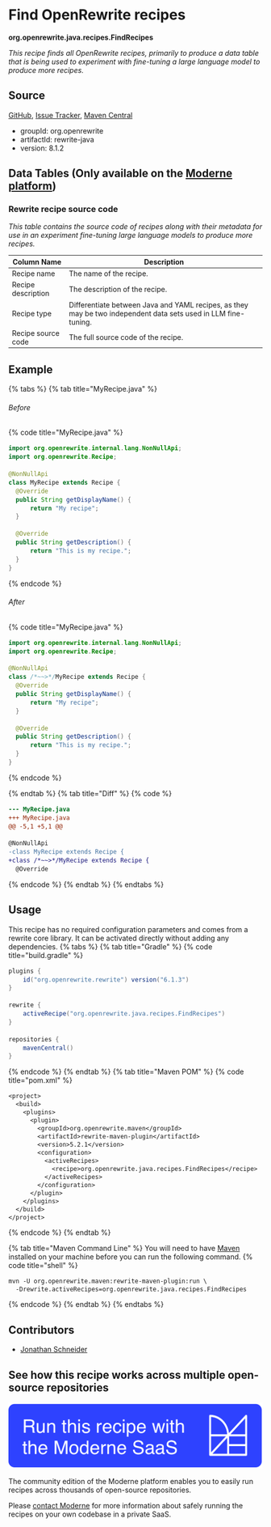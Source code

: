 # Find OpenRewrite recipes

**org.openrewrite.java.recipes.FindRecipes**

_This recipe finds all OpenRewrite recipes, primarily to produce a data table that is being used to experiment with fine-tuning a large language model to produce more recipes._

## Source

[GitHub](https://github.com/openrewrite/rewrite/blob/main/rewrite-java/src/main/java/org/openrewrite/java/recipes/FindRecipes.java), [Issue Tracker](https://github.com/openrewrite/rewrite/issues), [Maven Central](https://central.sonatype.com/artifact/org.openrewrite/rewrite-java/8.1.2/jar)

* groupId: org.openrewrite
* artifactId: rewrite-java
* version: 8.1.2

## Data Tables (Only available on the [Moderne platform](https://app.moderne.io/))

### Rewrite recipe source code

_This table contains the source code of recipes along with their metadata for use in an experiment fine-tuning large language models to produce more recipes._

| Column Name | Description |
| ----------- | ----------- |
| Recipe name | The name of the recipe. |
| Recipe description | The description of the recipe. |
| Recipe type | Differentiate between Java and YAML recipes, as they may be two independent data sets used in LLM fine-tuning. |
| Recipe source code | The full source code of the recipe. |

## Example


{% tabs %}
{% tab title="MyRecipe.java" %}

###### Before
{% code title="MyRecipe.java" %}
```java
import org.openrewrite.internal.lang.NonNullApi;
import org.openrewrite.Recipe;

@NonNullApi
class MyRecipe extends Recipe {
  @Override
  public String getDisplayName() {
      return "My recipe";
  }

  @Override
  public String getDescription() {
      return "This is my recipe.";
  }
}
```
{% endcode %}

###### After
{% code title="MyRecipe.java" %}
```java
import org.openrewrite.internal.lang.NonNullApi;
import org.openrewrite.Recipe;

@NonNullApi
class /*~~>*/MyRecipe extends Recipe {
  @Override
  public String getDisplayName() {
      return "My recipe";
  }

  @Override
  public String getDescription() {
      return "This is my recipe.";
  }
}
```
{% endcode %}

{% endtab %}
{% tab title="Diff" %}
{% code %}
```diff
--- MyRecipe.java
+++ MyRecipe.java
@@ -5,1 +5,1 @@

@NonNullApi
-class MyRecipe extends Recipe {
+class /*~~>*/MyRecipe extends Recipe {
  @Override
```
{% endcode %}
{% endtab %}
{% endtabs %}


## Usage

This recipe has no required configuration parameters and comes from a rewrite core library. It can be activated directly without adding any dependencies.
{% tabs %}
{% tab title="Gradle" %}
{% code title="build.gradle" %}
```groovy
plugins {
    id("org.openrewrite.rewrite") version("6.1.3")
}

rewrite {
    activeRecipe("org.openrewrite.java.recipes.FindRecipes")
}

repositories {
    mavenCentral()
}

```
{% endcode %}
{% endtab %}
{% tab title="Maven POM" %}
{% code title="pom.xml" %}
```markup
<project>
  <build>
    <plugins>
      <plugin>
        <groupId>org.openrewrite.maven</groupId>
        <artifactId>rewrite-maven-plugin</artifactId>
        <version>5.2.1</version>
        <configuration>
          <activeRecipes>
            <recipe>org.openrewrite.java.recipes.FindRecipes</recipe>
          </activeRecipes>
        </configuration>
      </plugin>
    </plugins>
  </build>
</project>
```
{% endcode %}
{% endtab %}

{% tab title="Maven Command Line" %}
You will need to have [Maven](https://maven.apache.org/download.cgi) installed on your machine before you can run the following command.
{% code title="shell" %}
```shell
mvn -U org.openrewrite.maven:rewrite-maven-plugin:run \
  -Drewrite.activeRecipes=org.openrewrite.java.recipes.FindRecipes
```
{% endcode %}
{% endtab %}
{% endtabs %}

## Contributors
* [Jonathan Schneider](jkschneider@gmail.com)


## See how this recipe works across multiple open-source repositories

[![Moderne Link Image](/.gitbook/assets/ModerneRecipeButton.png)](https://app.moderne.io/recipes/org.openrewrite.java.recipes.FindRecipes)

The community edition of the Moderne platform enables you to easily run recipes across thousands of open-source repositories.

Please [contact Moderne](https://moderne.io/product) for more information about safely running the recipes on your own codebase in a private SaaS.
